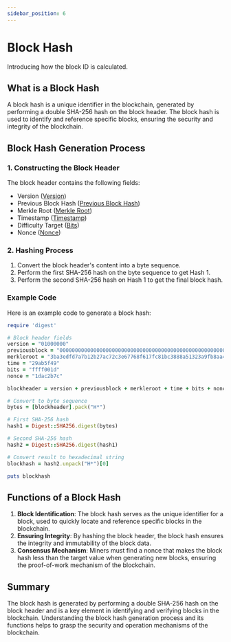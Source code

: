 ```yaml
---
sidebar_position: 6
---
```


# Block Hash

Introducing how the block ID is calculated.

## What is a Block Hash

A block hash is a unique identifier in the blockchain, generated by performing a double SHA-256 hash on the block
header. The block hash is used to identify and reference specific blocks, ensuring the security and integrity of the
blockchain.

## Block Hash Generation Process

### 1. Constructing the Block Header

The block header contains the following fields:

- Version ([Version](version.md))
- Previous Block Hash ([Previous Block Hash](previous-block.md))
- Merkle Root ([Merkle Root](merkle-root.md))
- Timestamp ([Timestamp](time.md))
- Difficulty Target ([Bits](bits.md))
- Nonce ([Nonce](nonce.md))

### 2. Hashing Process

1. Convert the block header's content into a byte sequence.
2. Perform the first SHA-256 hash on the byte sequence to get Hash 1.
3. Perform the second SHA-256 hash on Hash 1 to get the final block hash.

### Example Code

Here is an example code to generate a block hash:

```ruby
require 'digest'

# Block header fields
version = "01000000"
previousblock = "0000000000000000000000000000000000000000000000000000000000000000"
merkleroot = "3ba3edfd7a7b12b27ac72c3e67768f617fc81bc3888a51323a9fb8aa4b1e5e4a"
time = "29ab5f49"
bits = "ffff001d"
nonce = "1dac2b7c"

blockheader = version + previousblock + merkleroot + time + bits + nonce

# Convert to byte sequence
bytes = [blockheader].pack("H*")

# First SHA-256 hash
hash1 = Digest::SHA256.digest(bytes)

# Second SHA-256 hash
hash2 = Digest::SHA256.digest(hash1)

# Convert result to hexadecimal string
blockhash = hash2.unpack("H*")[0]

puts blockhash
```

## Functions of a Block Hash

1. **Block Identification**: The block hash serves as the unique identifier for a block, used to quickly locate and
   reference specific blocks in the blockchain.
2. **Ensuring Integrity**: By hashing the block header, the block hash ensures the integrity and immutability of the
   block data.
3. **Consensus Mechanism**: Miners must find a nonce that makes the block hash less than the target value when
   generating new blocks, ensuring the proof-of-work mechanism of the blockchain.

## Summary

The block hash is generated by performing a double SHA-256 hash on the block header and is a key element in identifying
and verifying blocks in the blockchain. Understanding the block hash generation process and its functions helps to grasp
the security and operation mechanisms of the blockchain.
